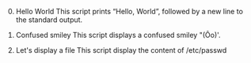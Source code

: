 0. Hello World
This script prints “Hello, World”, followed by a new line to the standard output.

1. Confused smiley 
This script displays a confused smiley "(Ôo)'.

2. Let's display a file 
This script display the content of /etc/passwd
